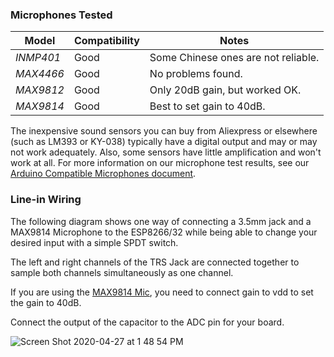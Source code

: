 ### Microphones Tested

Model | Compatibility | Notes
--- | --- | ---
*INMP401* | Good | Some Chinese ones are not reliable.
*MAX4466* | Good | No problems found.
*MAX9812* | Good | Only 20dB gain, but worked OK.
*MAX9814* | Good | Best to set gain to 40dB.

The inexpensive sound sensors you can buy from Aliexpress or elsewhere (such as LM393 or KY-038) typically have a digital output and may or may not work adequately. Also, some sensors have little amplification and won't work at all. For more information on our microphone test results, see our [Arduino Compatible Microphones document](https://github.com/atuline/WLED/blob/master/Microphones.pdf).

### Line-in Wiring
The following diagram shows one way of connecting a 3.5mm jack and a MAX9814 Microphone to the ESP8266/32 while being able to change your desired input with a simple SPDT switch.

The left and right channels of the TRS Jack are connected together to sample both channels simultaneously as one channel.

If you are using the [MAX9814 Mic](https://learn.adafruit.com/adafruit-agc-electret-microphone-amplifier-max9814/), you need to connect gain to vdd to set the gain to 40dB.

Connect the output of the capacitor to the ADC pin for your board.


![Screen Shot 2020-04-27 at 1 48 54 PM](https://user-images.githubusercontent.com/24759498/80422437-ff6a9800-8892-11ea-8d30-d63071e1ea8f.png)